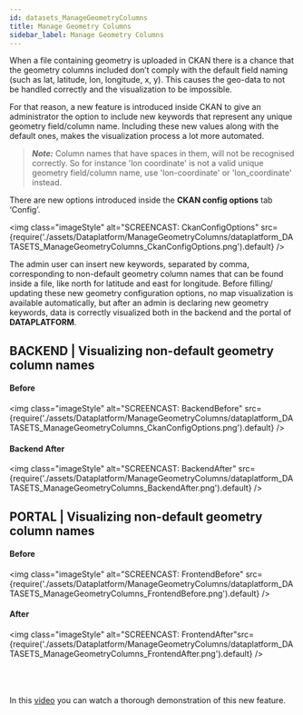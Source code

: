 ```yaml
---
id: datasets_ManageGeometryColumns
title: Manage Geometry Columns
sidebar_label: Manage Geometry Columns
---
```

When a file containing geometry is uploaded in CKAN there is a chance that the geometry columns included don’t comply with the default field naming (such as lat, latitude, lon, longitude, x, y). This causes the geo-data to not be handled correctly and the visualization to be impossible. 

For that reason, a new feature is introduced inside CKAN to give an administrator the option to include new keywords that represent any unique geometry field/column name. Including these new values along with the default ones, makes the visualization process a lot more automated.  

> ***Note:*** Column names that have spaces in them, will not be recognised correctly. So for instance 'lon coordinate' is not a valid unique geometry field/column name, use 'lon-coordinate' or 'lon_coordinate' instead.


There are new options introduced inside the **CKAN config options** tab ‘Config’. 

<img class="imageStyle" alt="SCREENCAST: CkanConfigOptions"  src={require('./assets/Dataplatform/ManageGeometryColumns/dataplatform_DATASETS_ManageGeometryColumns_CkanConfigOptions.png').default} />

The admin user can insert new keywords, separated by comma, corresponding to non-default geometry column names that can be found inside a file, like north for latitude and east for longitude.
Before filling/ updating these new geometry configuration options, no map visualization is available automatically, but after an admin is declaring new geometry keywords, data is correctly visualized both in the backend and the portal of **DATAPLATFORM**.

## BACKEND | Visualizing non-default geometry column names
####  Before
<img class="imageStyle"  alt="SCREENCAST: BackendBefore"  src={require('./assets/Dataplatform/ManageGeometryColumns/dataplatform_DATASETS_ManageGeometryColumns_CkanConfigOptions.png').default} />

#### Backend After
<img class="imageStyle" alt="SCREENCAST: BackendAfter"   src={require('./assets/Dataplatform/ManageGeometryColumns/dataplatform_DATASETS_ManageGeometryColumns_BackendAfter.png').default} /> 

## PORTAL | Visualizing non-default geometry column names
#### Before
<img class="imageStyle" alt="SCREENCAST: FrontendBefore"   src={require('./assets/Dataplatform/ManageGeometryColumns/dataplatform_DATASETS_ManageGeometryColumns_FrontendBefore.png').default} />

#### After
<img class="imageStyle" alt="SCREENCAST: FrontendAfter"src={require('./assets/Dataplatform/ManageGeometryColumns/dataplatform_DATASETS_ManageGeometryColumns_FrontendAfter.png').default} />

<br/><br/><br/>
In this <a href="https://youtu.be/GSPkD3FfWqM">video</a> you can watch a thorough demonstration of this new feature.


